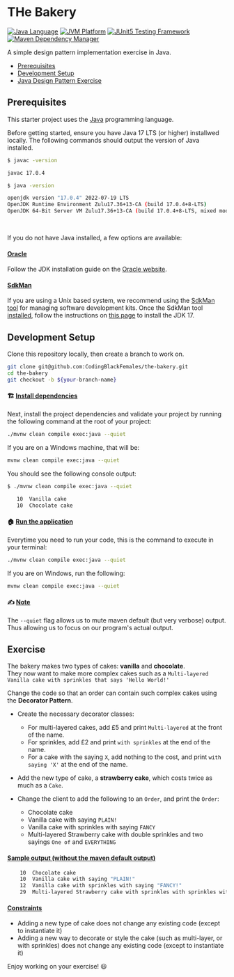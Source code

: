 # THe Bakery

[![Java Language](https://img.shields.io/badge/language-Java-3A75B0.svg?logo=OpenJDK)][1]
[![JVM Platform](https://img.shields.io/badge/platform-JVM-6C93B8.svg?logo=IntelliJIDEA)][2]
[![JUnit5 Testing Framework](https://img.shields.io/badge/testing%20framework-JUnit5-26A162.svg?logo=JUnit5)][3]
[![Maven Dependency Manager](https://img.shields.io/badge/dependency%20manager-Maven-AA215A.svg?logo=ApacheMaven)][4]

A simple design pattern implementation exercise in Java.

- [Prerequisites][10]
- [Development Setup][11]
- [Java Design Pattern Exercise][12]

## Prerequisites

This starter project uses the [Java][1] programming language.

Before getting started, ensure you have Java 17 LTS (or higher) installwed locally. The following commands should output the version of Java installed.

```bash
$ javac -version

javac 17.0.4
```


```bash
$ java -version

openjdk version "17.0.4" 2022-07-19 LTS
OpenJDK Runtime Environment Zulu17.36+13-CA (build 17.0.4+8-LTS)
OpenJDK 64-Bit Server VM Zulu17.36+13-CA (build 17.0.4+8-LTS, mixed mode, sharing)
```

<br/>

If you do not have Java installed, a few options are available:

#### <u>Oracle</u>

Follow the JDK installation guide on the [Oracle website][5].

#### <u>SdkMan</u>

If you are using a Unix based system, we recommend using the [SdkMan tool][6] for managing software development kits.
Once the SdkMan tool [installed][7], follow the instructions on [this page][8] to install the JDK 17.


## Development Setup

Clone this repository locally, then create a branch to work on. 

```bash
git clone git@github.com:CodingBlackFemales/the-bakery.git
cd the-bakery
git checkout -b ${your-branch-name}
```

#### :building_construction: <u>Install dependencies</u>

Next, install the project dependencies and validate your project by running the following command at the root of your project:

```bash
./mvnw clean compile exec:java --quiet
```

If you are on a Windows machine, that will be:

```bash
mvnw clean compile exec:java --quiet
```

You should see the following console output:

```bash
$ ./mvnw clean compile exec:java --quiet

   10  Vanilla cake
   10  Chocolate cake
```

#### :house: <u>Run the application</u>

Everytime you need to run your code, this is the command to execute in your terminal:

```bash
./mvnw clean compile exec:java --quiet
```

If you are on Windows, run the following:

```bash
mvnw clean compile exec:java --quiet
```


#### :writing_hand: <u>Note</u>

The `--quiet` flag allows us to mute maven default (but very verbose) output. \
Thus allowing us to focus on our program's actual output.


## Exercise

The bakery makes two types of cakes: **vanilla** and **chocolate**. \
They now want to make more complex cakes such as a `Multi-layered Vanilla cake with sprinkles that says 'Hello World!'`

Change the code so that an order can contain such complex cakes using the **Decorator Pattern**.

- Create the necessary decorator classes:

    - For multi-layered cakes, add £5 and print `Multi-layered` at the front of the name.
    - For sprinkles, add £2 and print `with sprinkles` at the end of the name.
    - For a cake with the saying `X`, add nothing to the cost, and print `with saying 'X'` at the end of the name.

- Add the new type of cake, a **strawberry cake**, which costs twice as much as a `Cake`.

- Change the client to add the following to an `Order`, and print the `Order`:
    
    - Chocolate cake
    - Vanilla cake with saying `PLAIN!`
    - Vanilla cake with sprinkles with saying `FANCY`
    - Multi-layered Strawberry cake with double sprinkles and two sayings `One of` and `EVERYTHING`

#### <u>Sample output (without the maven default output)</u>

```bash
    10  Chocolate cake
    10  Vanilla cake with saying "PLAIN!"
    12  Vanilla cake with sprinkles with saying "FANCY!"
    29  Multi-layered Strawberry cake with sprinkles with sprinkles with saying "One of" with saying "EVERYTHING"
```

#### <u>Constraints</u>

- Adding a new type of cake does not change any existing code (except to instantiate it)
- Adding a new way to decorate or style the cake (such as multi-layer, or with sprinkles) does not change any existing code (except to instantiate it)

Enjoy working on your exercise! :smiley:


[1]: https://www.java.com/en/download/help/whatis_java.html
[2]: https://www.ibm.com/cloud/blog/jvm-vs-jre-vs-jdk
[3]: https://junit.org/junit5/
[4]: https://maven.apache.org/
[5]: https://www.oracle.com/java/technologies/downloads/#jdk17
[6]: https://sdkman.io
[7]: https://sdkman.io/install
[8]: https://sdkman.io/jdks#zulu
[9]: https://github.com/CodingBlackFemales/tdd-java-starter/generate
[10]: #prerequisites
[11]: #development-setup
[12]: #exercise
